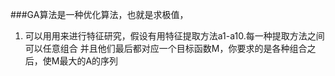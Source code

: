 ###GA算法是一种优化算法，也就是求极值，
1. 可以用用来进行特征研究，假设有用特征提取方法a1-a10.每一种提取方法之间可以任意组合
并且他们最后都对应一个目标函数M，你要求的是各种组合之后，使M最大的A的序列